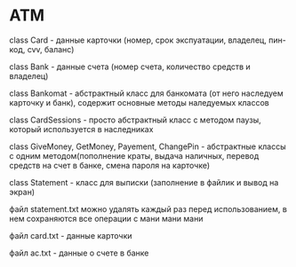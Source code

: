 # ATM
class Card - данные карточки (номер, срок экспуатации, владелец, пин-код, cvv, баланс)

class Bank - данные счета (номер счета, количество средств и владелец)

class Bankomat - абстрактный класс для банкомата (от него наследуем карточку и банк), содержит основные методы наледуемых классов

class CardSessions - просто абстрактный класс с методом паузы, который используется в наследниках

class GiveMoney, GetMoney, Payement, ChangePin - абстрактные классы с одним методом(пополнение краты, выдача наличных, перевод средств на счет в банке,
смена пароля на карточке)

class Statement - класс для выписки (заполнение в файлик и вывод на экран)

файл statement.txt можно удалять каждый раз перед использованием, в нем сохраняются все операции с мани мани мани

файл card.txt - данные карточки

файл ac.txt - данные о счете в банке
